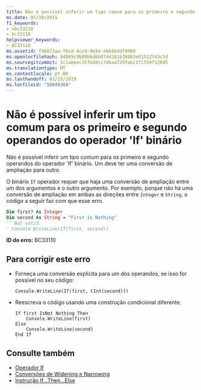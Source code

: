```yaml
---
title: Não é possível inferir um tipo comum para os primeiro e segundo operandos do operador 'If' binário
ms.date: 07/20/2015
f1_keywords:
- vbc33110
- bc33110
helpviewer_keywords:
- BC33110
ms.assetid: f46873aa-f6cd-4cc9-9e8e-e668bddf0980
ms.openlocfilehash: 9d069c9b09bbd6b074d101b38803e61512f43c5d
ms.sourcegitcommit: 5c1abeec15fbddcc7dbaa729fabc1f1f29f12045
ms.translationtype: MT
ms.contentlocale: pt-BR
ms.lasthandoff: 03/15/2019
ms.locfileid: "58049384"
---
```

# <a name="cannot-infer-a-common-type-for-the-first-and-second-operands-of-the-binary-if-operator"></a>Não é possível inferir um tipo comum para os primeiro e segundo operandos do operador 'If' binário
Não é possível inferir um tipo comum para os primeiro e segundo operandos do operador 'If' binário. Um deve ter uma conversão de ampliação para outro.  
  
 O binário `If` operador requer que haja uma conversão de ampliação entre um dos argumentos e o outro argumento. Por exemplo, porque não há uma conversão de ampliação em ambas as direções entre `Integer` e `String`, o código a seguir faz com que esse erro.  
  
```vb  
Dim first? As Integer  
Dim second As String = "First is Nothing"  
'' Not valid.  
' Console.WriteLine(If(first, second))  
```  
  
 **ID do erro:** BC33110  
  
## <a name="to-correct-this-error"></a>Para corrigir este erro  
  
-   Forneça uma conversão explícita para um dos operandos, se isso for possível no seu código:  
  
    ```  
    Console.WriteLine(If(first, CInt(second)))   
    ```  
  
-   Reescreva o código usando uma construção condicional diferente.  
  
    ```  
    If first IsNot Nothing Then  
        Console.WriteLine(first)  
    Else  
        Console.WriteLine(second)  
    End If  
    ```  
  
## <a name="see-also"></a>Consulte também

- [Operador If](../../visual-basic/language-reference/operators/if-operator.md)
- [Conversões de Widening e Narrowing](../../visual-basic/programming-guide/language-features/data-types/widening-and-narrowing-conversions.md)
- [Instrução If...Then...Else](../../visual-basic/language-reference/statements/if-then-else-statement.md)

